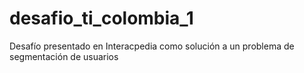 # desafio_ti_colombia_1
Desafío presentado en Interacpedia como solución a un problema de segmentación de usuarios
